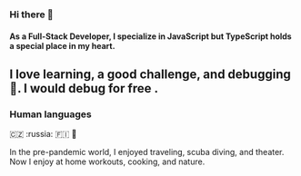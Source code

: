### Hi there 👋


#### As a Full-Stack Developer, I specialize in JavaScript but TypeScript holds a special place in my heart. 

## I love learning, a good challenge, and debugging :bug:. I would debug for free .

### Human languages 

:czech_republic:	:russia: :finland: :england:

In the pre-pandemic world, I enjoyed traveling, scuba diving, and theater. Now I enjoy at home workouts, cooking, and nature.
<!--
**AlexandraDonchenko/AlexandraDonchenko** is a ✨ _special_ ✨ repository because its `README.md` (this file) appears on your GitHub profile.

Here are some ideas to get you started:


- 🔭 I’m currently working on ...
- 🌱 I’m currently learning ...
- 👯 I’m looking to collaborate on ...
- 🤔 I’m looking for help with ...
- 💬 Ask me about ...
- 📫 How to reach me: ...
- 😄 Pronouns: ...
- ⚡ Fun fact: ...
-->
